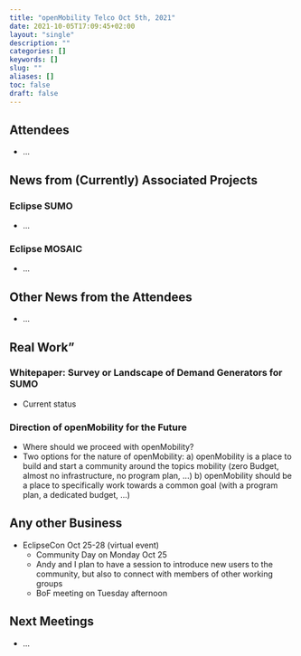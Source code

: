 ```yaml
---
title: "openMobility Telco Oct 5th, 2021"
date: 2021-10-05T17:09:45+02:00
layout: "single"
description: ""
categories: []
keywords: []
slug: ""
aliases: []
toc: false
draft: false
---
```


## Attendees

- ...

## News from (Currently) Associated Projects

### Eclipse SUMO

- ...

### Eclipse MOSAIC

- ...

## Other News from the Attendees

- ...

## Real Work”

### Whitepaper: Survey or Landscape of Demand Generators for SUMO

- Current status 

### Direction of openMobility for the Future

- Where should we proceed with openMobility?
- Two options for the nature of openMobility:
  a) openMobility is a place to build and start a community around the topics mobility (zero Budget, almost no infrastructure, no program plan, ...)
  b) openMobility should be a place to specifically work towards a common goal (with a program plan, a dedicated budget, ...)

## Any other Business

- EclipseCon Oct 25-28 (virtual event)
  - Community Day on Monday Oct 25
  - Andy and I plan to have a session to introduce new users to the community, but also to connect with members of other working groups
  - BoF meeting on Tuesday afternoon

## Next Meetings

- ...